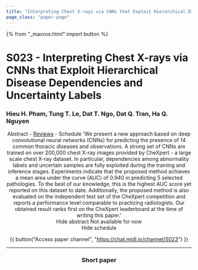 ```yaml
---
title: "Interpreting Chest X-rays via CNNs that Exploit Hierarchical Disease Dependencies and Uncertainty Labels"
page_class: "paper-page"
---
```


{% from "_macros.html" import button %}

# S023 - Interpreting Chest X-rays via CNNs that Exploit Hierarchical Disease Dependencies and Uncertainty Labels


### Hieu H. Pham, Tung T. Le, Dat T. Ngo, Dat Q. Tran, Ha Q. Nguyen

<center><a class="toggle_visibility" data-selector=".paper_abstract" data-level="3">Abstract</a>
        - <a href="https://openreview.net/forum?id=4o1GLIIHlh">Reviews</a>
        - <a class="toggle_visibility" data-selector=".paper_qa" data-level="3">Schedule</a>

<span class="paper_abstract">
        'We present a new approach based on deep convolutional neural networks (CNNs) for predicting the presence of 14 common thoracic diseases and observations. A strong set of CNNs are trained on over 200,000 chest X-ray images provided by CheXpert - a large scale chest X-ray dataset. In particular, dependencies among abnormality labels and uncertain samples are fully exploited during the training and inference stages. Experiments indicate that the proposed method achieves a mean area under the curve (AUC) of 0.940 in predicting 5 selected pathologies. To the best of our knowledge, this is the highest AUC score yet reported on this dataset to date. Additionally, the proposed method is also evaluated on the independent test set of the CheXpert competition and reports a performance level comparable to practicing radiologists. Our obtained result ranks first on the CheXpert leaderboard at the time of writing this paper.'
        <span class="actions">
  <br/>
  <a class="toggle_visibility" data-level="2">Hide abstract</a></span>
</span>

<span class="paper_qa">
        Not available for now
        <br/>
        <span class="actions"><a class="toggle_visibility" data-level="2">Hide schedule</a></span>
</span>

{{ button("Access paper channel", "https://chat.midl.io/channel/S023") }}

---

### Short paper
